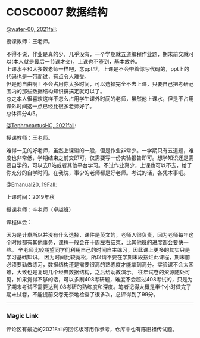 
# COSC0007 数据结构

[@water-00, 2021fall](https://github.com/water-00):

授课教师：王老师。

不得不说，作业是真的少，几乎没有，一个学期就五道编程作业题，期末前交就可以(本人就是最后一节课才交)，上课也不签到，基本放养。\
上课水平和大多数老师一样吧，念ppt型，上课是不会带着你写代码的，ppt上的代码也是一带而过，有点令人难受。\
但是他自由啊！不会占用你太多时间，可以选择完全不去上课，只要自己把考研范围内的那些数据结构知识搞搞定就可以了。\
总之本人很喜欢这样不怎么占用学生课外时间的老师，虽然他上课水，但是不占用课外时间这一点已经比很多老师好了。\
总体评分4/5。

[@TephrocactusHC, 2021fall](https://github.com/TephrocactusHC):

授课教师：王老师。

难得一见的好老师，虽然上课讲的一般，但是作业非常少。一学期只有五道题，难度也非常低，学期结束之前交即可。仅需要写一份实验报告即可。想学知识还是需要自学的，可以去B站或者其他平台学习。不过作业真少，上课也可以不去，给了你充分的自学时间。在我院，事少的老师都是好老师。考试的话，各凭本事吧。

[@Emanual20, 19Fall](https://github.com/Emanual20):

上课时间：2019年秋

授课老师：辛老师（卓越班）

课程体会：

因为是计卓所以并没有什么选择，课件是英文的，老师人很负责，因为老师每年这个时候都有其他事务，课程一般会在十周左右结束，比其他班的进度都会要快一些。
辛老师比较期望同学们利用自己的时间自主练习，因此课上更多的其实只是学习基础知识。
因为时间比较宽松，所以请不要在学期末段摆烂此课程，期末前必须要勤做练习，数据结构还是需要很高的熟练度才能拿到高分。实验课不会太困难，大致也是复现几个经典数据结构，之后给助教演示。
往年试卷的资源随处可见，如果觉得不够的话，可以多刷408考研题，难度不会超过408考试的，只是为了期末考试不需要达到
08考研的熟练度和深度。笔者记得大概是半个小时做完了期末试卷，不能提前交卷无奈地检查了很多次，总评得到了99分。

---

### Magic Link

评论区有最近的2021Fall的回忆版可用作参考，仓库中也有陈旧祖传试题。

<!-- [2007-2014 data structures](https://github.com/Emanual20/Emanual20.github.io/tree/main/resources/grade-2/COSC0007/) -->